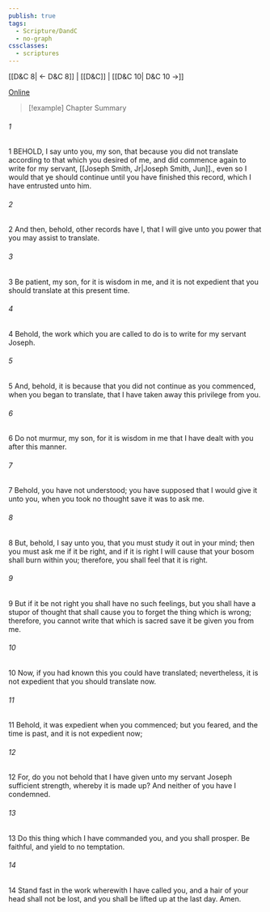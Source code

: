 ```yaml
---
publish: true
tags:
  - Scripture/DandC
  - no-graph
cssclasses:
  - scriptures
---
```

[[D&C 8| ← D&C 8]] | [[D&C]] | [[D&C 10| D&C 10 →]]

[Online](https://churchofjesuschrist.org/study/scriptures/dc-testament/dc/9?lang=eng)

>[!example] Chapter Summary
>
###### 1
1 BEHOLD, I say unto you, my son, that because you did not translate according to that which you desired of me, and did commence again to write for my servant, [[Joseph Smith, Jr|Joseph Smith, Jun]]., even so I would that ye should continue until you have finished this record, which I have entrusted unto him.
###### 2
2 And then, behold, other records have I, that I will give unto you power that you may assist to translate.
###### 3
3 Be patient, my son, for it is wisdom in me, and it is not expedient that you should translate at this present time.
###### 4
4 Behold, the work which you are called to do is to write for my servant Joseph.
###### 5
5 And, behold, it is because that you did not continue as you commenced, when you began to translate, that I have taken away this privilege from you.
###### 6
6 Do not murmur, my son, for it is wisdom in me that I have dealt with you after this manner.
###### 7
7 Behold, you have not understood; you have supposed that I would give it unto you, when you took no thought save it was to ask me.
###### 8
8 But, behold, I say unto you, that you must study it out in your mind; then you must ask me if it be right, and if it is right I will cause that your bosom shall burn within you; therefore, you shall feel that it is right.
###### 9
9 But if it be not right you shall have no such feelings, but you shall have a stupor of thought that shall cause you to forget the thing which is wrong; therefore, you cannot write that which is sacred save it be given you from me.
###### 10
10 Now, if you had known this you could have translated; nevertheless, it is not expedient that you should translate now.
###### 11
11 Behold, it was expedient when you commenced; but you feared, and the time is past, and it is not expedient now;
###### 12
12 For, do you not behold that I have given unto my servant Joseph sufficient strength, whereby it is made up? And neither of you have I condemned.
###### 13
13 Do this thing which I have commanded you, and you shall prosper. Be faithful, and yield to no temptation.
###### 14
14 Stand fast in the work wherewith I have called you, and a hair of your head shall not be lost, and you shall be lifted up at the last day. Amen.




